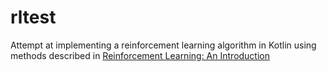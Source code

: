 # rltest

Attempt at implementing a reinforcement learning algorithm in Kotlin using methods described in [Reinforcement Learning: An Introduction](http://incompleteideas.net/book/RLbook2018.pdf)